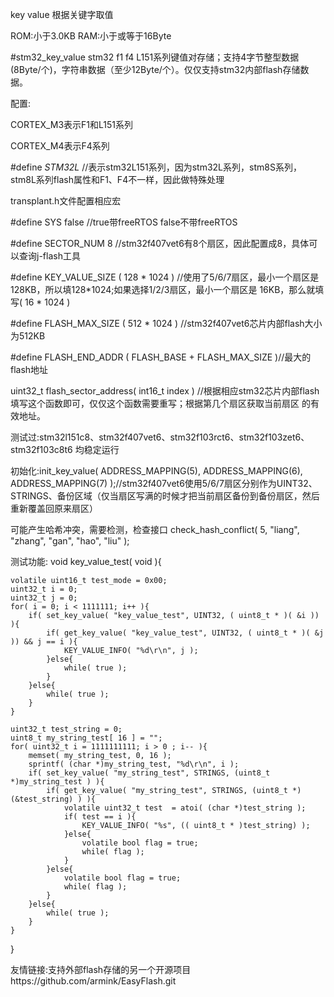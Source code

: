 key value 根据关键字取值

ROM:小于3.0KB         RAM:小于或等于16Byte

#stm32_key_value      stm32 f1 f4 L151系列键值对存储；支持4字节整型数据(8Byte/个)，字符串数据（至少12Byte/个）。仅仅支持stm32内部flash存储数据。

配置:

CORTEX_M3表示F1和L151系列

CORTEX_M4表示F4系列

#define _STM32L_            //表示stm32L151系列，因为stm32L系列，stm8S系列，stm8L系列flash属性和F1、F4不一样，因此做特殊处理

transplant.h文件配置相应宏

#define SYS  false                                   //true带freeRTOS   false不带freeRTOS

#define SECTOR_NUM        8                         //stm32f407vet6有8个扇区，因此配置成8，具体可以查询j-flash工具

#define KEY_VALUE_SIZE    ( 128 * 1024 )            //使用了5/6/7扇区，最小一个扇区是128KB，所以填128*1024;如果选择1/2/3扇区，最小一个扇区是
16KB，那么就填写( 16 * 1024 )

#define FLASH_MAX_SIZE    ( 512 * 1024 )            //stm32f407vet6芯片内部flash大小为512KB

#define FLASH_END_ADDR    ( FLASH_BASE + FLASH_MAX_SIZE )//最大的flash地址

uint32_t flash_sector_address( int16_t index )      //根据相应stm32芯片内部flash填写这个函数即可，仅仅这个函数需要重写；根据第几个扇区获取当前扇区
的有效地址。

测试过:stm32l151c8、stm32f407vet6、stm32f103rct6、stm32f103zet6、stm32f103c8t6 均稳定运行

初始化:init_key_value( ADDRESS_MAPPING(5), ADDRESS_MAPPING(6), ADDRESS_MAPPING(7) );//stm32f407vet6使用5/6/7扇区分别作为UINT32、STRINGS、备份区域（仅当扇区写满的时候才把当前扇区备份到备份扇区，然后重新覆盖回原来扇区）

可能产生哈希冲突，需要检测，检查接口  check_hash_conflict( 5, "liang", "zhang", "gan", "hao", "liu" );

测试功能:
void key_value_test( void ){

    volatile uint16_t test_mode = 0x00;
    uint32_t i = 0;
    uint32_t j = 0;
    for( i = 0; i < 1111111; i++ ){
        if( set_key_value( "key_value_test", UINT32, ( uint8_t * )( &i )) ){
            if( get_key_value( "key_value_test", UINT32, ( uint8_t * )( &j )) && j == i ){
                KEY_VALUE_INFO( "%d\r\n", j );
            }else{
                while( true );
            }
        }else{
            while( true );
        }
    }
    
    uint32_t test_string = 0;
    uint8_t my_string_test[ 16 ] = "";
    for( uint32_t i = 1111111111; i > 0 ; i-- ){
        memset( my_string_test, 0, 16 );
        sprintf( (char *)my_string_test, "%d\r\n", i );
        if( set_key_value( "my_string_test", STRINGS, (uint8_t *)my_string_test ) ){
            if( get_key_value( "my_string_test", STRINGS, (uint8_t *)(&test_string) ) ){
                volatile uint32_t test  = atoi( (char *)test_string );
                if( test == i ){
                    KEY_VALUE_INFO( "%s", (( uint8_t * )test_string) );
                }else{
                    volatile bool flag = true;
                    while( flag );
                }
            }else{
                volatile bool flag = true;
                while( flag );
            }
        }else{
            while( true );
        }
    }
 }

友情链接:支持外部flash存储的另一个开源项目https://github.com/armink/EasyFlash.git
